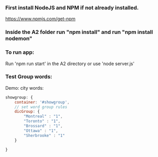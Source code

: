 ### First install NodeJS and NPM if not already installed.
https://www.npmjs.com/get-npm

### Inside the A2 folder run "npm install" and run "npm install nodemon"

### To run app:
Run 'npm run start' in the A2 directory
or use 'node server.js'


### Test Group words:
Demo: city words:
```javascript
showgroup: {
    container: '#showgroup',
    // set word group rules
    dicGroup: {
        "Montreal" : "1",
        "Toronto" : "1",
        "Brossard" : "1",
        "Ottawa" : "1",
        "Sherbrooke" : "1"
    }
                    
}
````